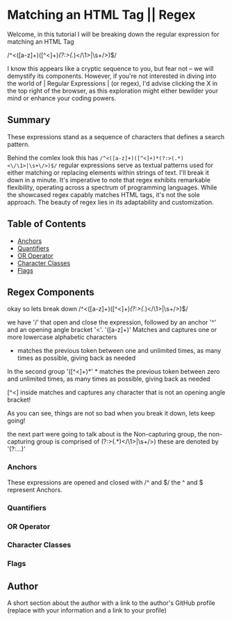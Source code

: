 # Matching an HTML Tag || Regex

Welcome, in this tutorial I will be breaking down the regular expression for matching an HTML Tag


/^<([a-z]+)([^<]+)*(?:>(.*)<\/\1>|\s+\/>)$/

I know this appears like a cryptic sequence to you, but fear not – we will demystify its components. However, if you're not interested in diving into the world of | Regular Expressions | (or regex), I'd advise clicking the X in the top right of the browser, as this exploration might either bewilder your mind or enhance your coding powers.

## Summary
These expressions stand as a sequence of characters that defines a search pattern.

Behind the comlex look this has `/^<([a-z]+)([^<]+)*(?:>(.*)<\/\1>|\s+\/>)$/` regular expressions serve as textual patterns used for either matching or replacing elements within strings of text. I'll break it down in a minute.
It's imperative to note that regex exhibits remarkable flexibility, operating across a spectrum of programming languages. While the showcased regex capably matches HTML tags, it's not the sole approach. The beauty of regex lies in its adaptability and customization.

## Table of Contents

- [Anchors](#anchors)
- [Quantifiers](#quantifiers)
- [OR Operator](#or-operator)
- [Character Classes](#character-classes)
- [Flags](#flags)


## Regex Components
okay so lets break down /^<([a-z]+)([^<]+)*(?:>(.*)<\/\1>|\s+\/>)$/

we have '/' that open and close the expression, followed by an anchor '^' and an opening angle bracket '<'.
'([a-z]+)' Matches and captures one or more lowercase alphabetic characters

+ matches the previous token between one and unlimited times, as many times as possible, giving back as needed

In the second group '([^<]+)*'  * matches the previous token between zero and unlimited times, as many times as possible, giving back as needed

[^<] inside matches and captures any character that is not an opening angle bracket!

As you can see, things are not so bad when you break it down, lets keep going!

the next part were going to talk about is the Non-capturing group, the non-capturing group is comprised of 
(?:>(.*)<\/\1>|\s+\/>)  these are denoted by '(?:...)'

### Anchors
These expressions are opened and closed with /^ and $/
the ^ and $ represent Anchors. 

### Quantifiers

### OR Operator

### Character Classes

### Flags

## Author

A short section about the author with a link to the author's GitHub profile (replace with your information and a link to your profile)
